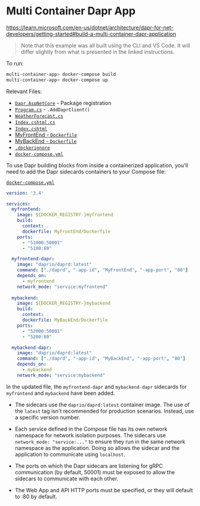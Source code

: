 # Multi Container Dapr App

https://learn.microsoft.com/en-us/dotnet/architecture/dapr-for-net-developers/getting-started#build-a-multi-container-dapr-application

> Note that this example was all built using the CLI and VS Code. It will differ slightly from what is presented in the linked instructions.

To run:

```bash
multi-container-app> docker-compose build
multi-container-app> docker-compose up
```

Relevant Files:

* [`Dapr.AspNetCore`](./MyFrontEnd/MyFrontEnd.csproj#L10) - Package registration
* [`Program.cs`](./MyFrontEnd/Program.cs#L4) - `.AddDaprClient()`
* [`WeatherForecast.cs`](./MyFrontEnd/WeatherForecast.cs)
* [`Index.cshtml.cs`](./MyFrontEnd/Pages/Index.cshtml.cs)
* [`Index.cshtml`](./MyFrontEnd/Pages/Index.cshtml)
* [MyFrontEnd - `Dockerfile`](./MyFrontEnd/Dockerfile)
* [MyBackEnd - `Dockerfile`](./MyBackEnd/Dockerfile)
* [`.dockerignore`](./.dockerignore)
* [`docker-compose.yml`](./docker-compose.yml)

To use Dapr building blocks from inside a containerized application, you'll need to add the Dapr sidecards containers to your Compose file:

[`docker-compose.yml`](./docker-compose.yml)

```yaml
version: '3.4'

services:
  myfrontend:
    image: ${DOCKER_REGISTRY-}myfrontend
    build:
      context: .
      dockerfile: MyFrontEnd/Dockerfile
    ports:
      - "51000:50001"
      - "5100:80"

  myfrontend-dapr:
    image: "daprio/daprd:latest"
    command: ["./daprd", "-app-id", "MyFrontEnd", "-app-port", "80"]
    depends_on:
      - myfrontend
    network_mode: "service:myfrontend"
  
  mybackend:
    image: ${DOCKER_REGISTRY-}mybackend
    build:
      context: .
      dockerfile: MyBackEnd/Dockerfile
    ports:
      - "52000:50001"
      - "5200:80"

  mybackend-dapr:
    image: "daprio/daprd:latest"
    command: ["./daprd", "-app-id", "MyBackEnd", "-app-port", "80"]
    depends_on:
      - mybackend
    network_mode: "service:mybackend"
```

In the updated file, the `myfrontend-dapr` and `mybackend-dapr` sidecards for `myfrontend` and `mybackend` have been added.

* The sidecars use the `daprio/daprd:latest` container image. The use of the `latest` tag isn't recommended for production scenarios. Instead, use a specific version number.

* Each service defined in the Compose file has its own network namespace for network isolation purposes. The sidecars use `network_mode: "service:..."` to ensure they run in the same network namespace as the application. Doing so allows the sidecar and the application to communicate using `localhost`.

* The ports on which the Dapr sidecars are listening for gRPC communication (by default, 50001) must be exposed to allow the sidecars to communicate with each other.

* The Web App and API HTTP ports must be specified, or they will default to :80 by default.